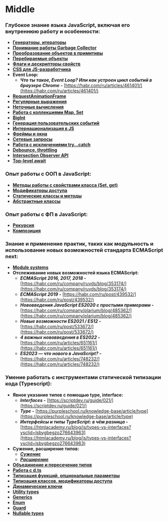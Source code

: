 # Middle

### Глубокое знание языка JavaScript, включая его внутреннюю работу и особенности:

- [**Генераторы, итераторы**](https://learn.javascript.ru/generators-iterators)
- [**Понимание работы Garbage Collector**](https://learn.javascript.ru/garbage-collection)
- [**Преобразование объектов в примитивы**](https://learn.javascript.ru/object-toprimitive)
- [**Перебираемые объекты**](https://learn.javascript.ru/iterable)
- [**Флаги и дескрипторы свойств**](https://learn.javascript.ru/property-descriptors)
- [**CSS для JS-разработчика**](https://learn.javascript.ru/css-for-js)
- **Event Loop:**
    - ***Что ты такое, Event Loop? Или как устроен цикл событий в браузере Chrome -*** [https://habr.com/ru/articles/461401/](https://habr.com/ru/articles/461401/)
- [**RequestAnimationFrame**](https://html5.by/blog/what-is-requestanimationframe/)
- [**Регулярные выражения**](https://learn.javascript.ru/regular-expressions)
- [**Неточные вычисления**](https://q-pax.ru/blog/erid/it/front/js/javascript_number_round/?ysclid=lsbxvexue3560035944)
- [**Работа с коллекциями Map, Set**](https://learn.javascript.ru/map-set)
- [**BigInt**](https://learn.javascript.ru/bigint)
- [**Генерация пользовательских событий**](https://learn.javascript.ru/dispatch-events)
- [**Интернационализация в JS**](https://learn.javascript.ru/intl)
- [**Фреймы и окна**](https://learn.javascript.ru/frames-and-windows)
- [**Сетевые запросы**](https://learn.javascript.ru/network)
- [**Работа с исключениями try…catch**](https://doka.guide/js/try-catch/?ysclid=lsbxx337na747285611)
- [**Debounce, throttling**](https://webdevkin.ru/posts/frontend/kak-ispolzovat-throttle-i-debounce?ysclid=lsbxyllasb894312579)
- [**Intersection Observer API**](https://habr.com/ru/post/494670/)
- [**Top-level await**](https://habr.com/ru/articles/524068/)

### Опыт работы с ООП в JavaScript:

- [**Методы работы с свойствами класса (Set, get)**](https://metanit.com/web/javascript/4.14.php?ysclid=lsby24ihmh10357640)
- [**Модификаторы доступа**](https://learn.javascript.ru/private-protected-properties-methods?ysclid=lsby2uw39f800261595)
- [**Статические классы и методы**](https://metanit.com/web/javascript/4.17.php?ysclid=lsby4dwly9872306982)
- [**Абстрактные классы**](https://www.delftstack.com/howto/javascript/javascript-abstract-class/)

### Опыт работы с ФП в JavaScript:

- [**Рекурсия**](https://learn.javascript.ru/recursion)
- [**Композиция**](https://frontend-stuff.com/blog/composition/)

### Знание и применение практик, таких как модульность и использование новых возможностей стандарта ECMAScript next:

- [**Module systems**](https://habr.com/ru/companies/domclick/articles/532084/)
- **Отслеживание новых возможностей языка ECMAScript:**
    - ***ECMAScript 2016, 2017, 2018 -*** [https://habr.com/ru/company/ruvds/blog/353174/](https://habr.com/ru/company/ruvds/blog/353174/)
    - ***ECMAScript 2019 -*** [https://habr.com/ru/post/439532/](https://habr.com/ru/post/439532/)
    - ***Нововведения JavaScript ES2020 с простыми примерами -*** [https://habr.com/ru/company/plarium/blog/485362/](https://habr.com/ru/company/plarium/blog/485362/)
    - ***Новые возможности ES2021 / ES12 -*** [https://habr.com/ru/post/533672/](https://habr.com/ru/post/533672/)
    - ***4 важных нововведения в ES2022 -*** [https://habr.com/ru/articles/651161/](https://habr.com/ru/articles/651161/)
    - ***ES2023 — что нового в JavaScript? -*** [https://habr.com/ru/articles/748232/](https://habr.com/ru/articles/748232/)

### Умение работать с инструментами статической типизации кода (Typescript):

- **Явное указание типов с помощью type, interface:**
    - ***Interfaces -*** [https://scriptdev.ru/guide/021/](https://scriptdev.ru/guide/021/)
    - ***Type -*** [https://purpleschool.ru/knowledge-base/article/type](https://purpleschool.ru/knowledge-base/article/type)
    - ***Интерфейсы и типы TypeScript: в чём разница -*** [https://htmlacademy.ru/blog/js/types-vs-interfaces?ysclid=lsbygbegzo276643963](https://htmlacademy.ru/blog/js/types-vs-interfaces?ysclid=lsbygbegzo276643963)
- **Сужение, расширение типов:**
    - [***Сужение***](https://habr.com/ru/companies/macloud/articles/560594/)
    - [***Расширение***](https://bobbyhadz.com/blog/typescript-extend-type)
- [**Объединение и пересечение типов**](https://scriptdev.ru/guide/016/)
- [**Работа с d.ts**](https://www.typescriptlang.org/docs/handbook/declaration-files/templates/module-d-ts.html)
- [**Типизация функций, опциональные параметры**](https://it-dev-journal.ru/articles/funkcii-typescript?ysclid=lsbynuqhtj740911851)
- [**Типизация классов, модификаторы доступа**](https://habr.com/ru/companies/macloud/articles/563408/)
- [**Динамические ключи**](https://scriptdev.ru/guide/022/)
- [**Utility types**](https://www.typescriptlang.org/docs/handbook/utility-types.html)
- [**Generics**](https://scriptdev.ru/guide/032/)
- [**Enum**](https://scriptdev.ru/guide/015/)
- [**Guard**](https://scriptdev.ru/guide/036/)
- [**Nullable types**](https://www.cloudhadoop.com/typescript-null-type)
